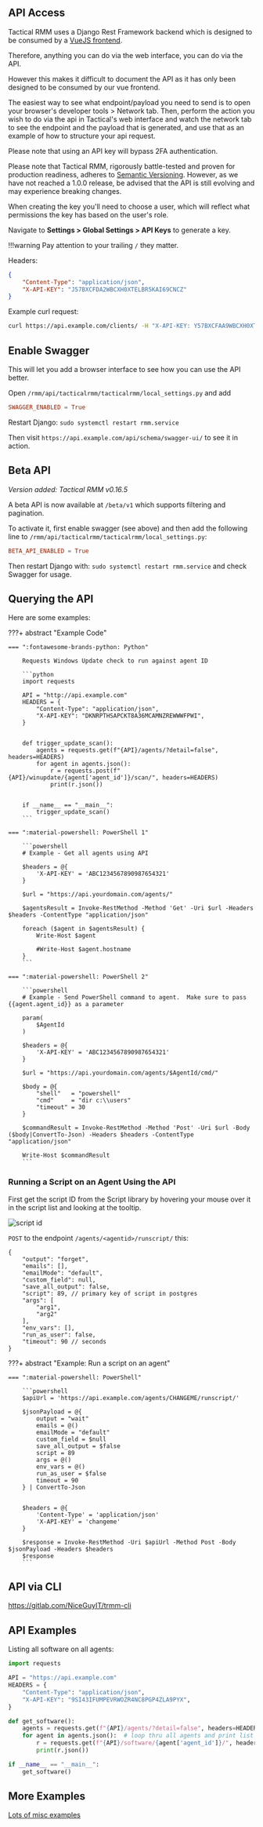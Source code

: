 ## API Access

Tactical RMM uses a Django Rest Framework backend which is designed to be consumed by a [VueJS frontend](https://github.com/amidaware/tacticalrmm-web).

Therefore, anything you can do via the web interface, you can do via the API.

However this makes it difficult to document the API as it has only been designed to be consumed by our vue frontend.

The easiest way to see what endpoint/payload you need to send is to open your browser's developer tools > Network tab. Then, perform the action you wish to do via the api in Tactical's web interface and watch the network tab to see the endpoint and the payload that is generated, and use that as an example of how to structure your api request.

Please note that using an API key will bypass 2FA authentication.

Please note that Tactical RMM, rigorously battle-tested and proven for production readiness, adheres to [Semantic Versioning](https://semver.org/). However, as we have not reached a 1.0.0 release, be advised that the API is still evolving and may experience breaking changes.

When creating the key you'll need to choose a user, which will reflect what permissions the key has based on the user's role.

Navigate to **Settings > Global Settings > API Keys** to generate a key.

!!!warning
    Pay attention to your trailing `/` they matter.

Headers:

```json
{
    "Content-Type": "application/json",
    "X-API-KEY": "J57BXCFDA2WBCXH0XTELBR5KAI69CNCZ"
}
```

Example curl request:

```bash
curl https://api.example.com/clients/ -H "X-API-KEY: Y57BXCFAA9WBCXH0XTEL6R5KAK69CNCZ"
```

## Enable Swagger

This will let you add a browser interface to see how you can use the API better.

Open `/rmm/api/tacticalrmm/tacticalrmm/local_settings.py` and add

```conf
SWAGGER_ENABLED = True
```

Restart Django: `sudo systemctl restart rmm.service`

Then visit `https://api.example.com/api/schema/swagger-ui/` to see it in action.

## Beta API
*Version added: Tactical RMM v0.16.5*

A beta API is now available at `/beta/v1` which supports filtering and pagination.

To activate it, first enable swagger (see above) and then add the following line to `/rmm/api/tacticalrmm/tacticalrmm/local_settings.py`:
```conf
BETA_API_ENABLED = True
```

Then restart Django with: `sudo systemctl restart rmm.service` and check Swagger for usage.

## Querying the API

Here are some examples:

???+ abstract "Example Code"

    === ":fontawesome-brands-python: Python"

        Requests Windows Update check to run against agent ID

        ```python
        import requests

        API = "http://api.example.com"
        HEADERS = {
            "Content-Type": "application/json",
            "X-API-KEY": "DKNRPTHSAPCKT8A36MCAMNZREWWWFPWI",
        }


        def trigger_update_scan():
            agents = requests.get(f"{API}/agents/?detail=false", headers=HEADERS)
            for agent in agents.json():
                r = requests.post(f"{API}/winupdate/{agent['agent_id']}/scan/", headers=HEADERS)
                print(r.json())


        if __name__ == "__main__":
            trigger_update_scan()
        ```

    === ":material-powershell: PowerShell 1"

        ```powershell
        # Example - Get all agents using API

        $headers = @{
            'X-API-KEY' = 'ABC1234567890987654321'
        }

        $url = "https://api.yourdomain.com/agents/"

        $agentsResult = Invoke-RestMethod -Method 'Get' -Uri $url -Headers $headers -ContentType "application/json"

        foreach ($agent in $agentsResult) {
            Write-Host $agent

            #Write-Host $agent.hostname
        }
        ```

    === ":material-powershell: PowerShell 2"

        ```powershell
        # Example - Send PowerShell command to agent.  Make sure to pass {{agent.agent_id}} as a parameter

        param(
            $AgentId
        )

        $headers = @{
            'X-API-KEY' = 'ABC1234567890987654321'
        }

        $url = "https://api.yourdomain.com/agents/$AgentId/cmd/"

        $body = @{
            "shell"   = "powershell"
            "cmd"     = "dir c:\\users"
            "timeout" = 30
        }

        $commandResult = Invoke-RestMethod -Method 'Post' -Uri $url -Body ($body|ConvertTo-Json) -Headers $headers -ContentType "application/json"

        Write-Host $commandResult
        ```

### Running a Script on an Agent Using the API

First get the script ID from the Script library by hovering your mouse over it in the script list and looking at the tooltip.

![script id](images/get_script_id.png)

`POST` to the endpoint `/agents/<agentid>/runscript/` this:

```
{
    "output": "forget",
    "emails": [],
    "emailMode": "default",
    "custom_field": null,
    "save_all_output": false,
    "script": 89, // primary key of script in postgres
    "args": [
        "arg1",
        "arg2"
    ],
    "env_vars": [],
    "run_as_user": false,
    "timeout": 90 // seconds
}
```

???+ abstract "Example: Run a script on an agent"

    === ":material-powershell: PowerShell"

        ```powershell
        $apiUrl = 'https://api.example.com/agents/CHANGEME/runscript/'

        $jsonPayload = @{
            output = "wait"
            emails = @()
            emailMode = "default"
            custom_field = $null
            save_all_output = $false
            script = 89
            args = @()
            env_vars = @()
            run_as_user = $false
            timeout = 90
        } | ConvertTo-Json


        $headers = @{
            'Content-Type' = 'application/json'
            'X-API-KEY' = 'changeme'
        }

        $response = Invoke-RestMethod -Uri $apiUrl -Method Post -Body $jsonPayload -Headers $headers
        $response
        ```

## API via CLI

<https://gitlab.com/NiceGuyIT/trmm-cli>

## API Examples

Listing all software on all agents:

```python
import requests

API = "https://api.example.com"
HEADERS = {
    "Content-Type": "application/json",
    "X-API-KEY": "9SI43IFUMPEVRWOZR4NC8PGP4ZLA9PYX",
}

def get_software():
    agents = requests.get(f"{API}/agents/?detail=false", headers=HEADERS)  # get a list of all agents
    for agent in agents.json():  # loop thru all agents and print list of installed software
        r = requests.get(f"{API}/software/{agent['agent_id']}/", headers=HEADERS)
        print(r.json())

if __name__ == "__main__":
    get_software()
```

## More Examples

[Lots of misc examples](api_examples.md)
